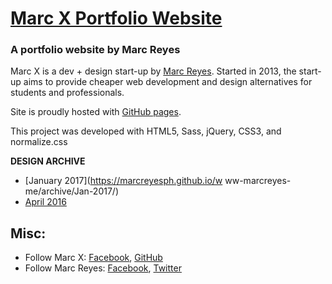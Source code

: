 # [Marc X Portfolio Website](https://www.marcreyes.me)

### A portfolio website by Marc Reyes

Marc X is a dev + design start-up by [Marc Reyes](https://www.facebook.com/marcxph). Started in 2013, the start-up aims to provide cheaper web development and design alternatives for students and professionals.

Site is proudly hosted with [GitHub pages](https://pages.github.com/).

This project was developed with HTML5, Sass, jQuery, CSS3, and normalize.css

**DESIGN ARCHIVE**
* [January 2017](https://marcreyesph.github.io/w  ww-marcreyes-me/archive/Jan-2017/)
* [April 2016](https://marcreyesph.github.io/www-marcreyes-me/)

## Misc:

* Follow Marc X: [Facebook](https://facebook.com/marcreyesph), [GitHub](https://github.com/marcreyesph)
* Follow Marc Reyes: [Facebook](https://facebook.com/marcxph), [Twitter](https://twitter.com/marcreyesph)
